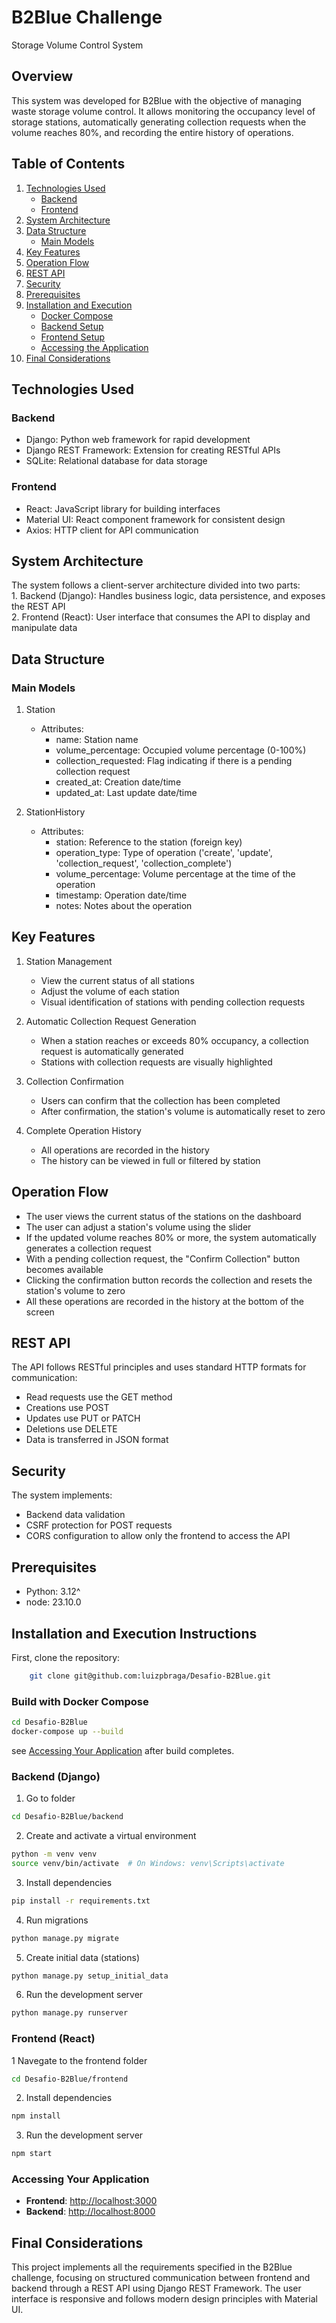 # B2Blue Challenge
Storage Volume Control System

## Overview
This system was developed for B2Blue with the objective of managing waste storage volume control. It allows monitoring the occupancy level of storage stations, automatically generating collection requests when the volume reaches 80%, and recording the entire history of operations.

## Table of Contents
1. [Technologies Used](#technologies-used)
   - [Backend](#backend)
   - [Frontend](#frontend)
2. [System Architecture](#system-architecture)
3. [Data Structure](#data-structure)
   - [Main Models](#main-models)
4. [Key Features](#key-features)
5. [Operation Flow](#operation-flow)
6. [REST API](#rest-api)
7. [Security](#security)
8. [Prerequisites](#prerequisites)
9. [Installation and Execution](#installation-and-execution-instructions)
   - [Docker Compose](#build-with-docker-compose)
   - [Backend Setup](#backend-django)
   - [Frontend Setup](#frontend-react)
   - [Accessing the Application](#accessing-your-application)
10. [Final Considerations](#final-considerations)

## Technologies Used
### Backend
- Django: Python web framework for rapid development  
- Django REST Framework: Extension for creating RESTful APIs  
- SQLite: Relational database for data storage  

### Frontend
- React: JavaScript library for building interfaces  
- Material UI: React component framework for consistent design  
- Axios: HTTP client for API communication  

## System Architecture
The system follows a client-server architecture divided into two parts:  
    1. Backend (Django): Handles business logic, data persistence, and exposes the REST API  
    2. Frontend (React): User interface that consumes the API to display and manipulate data  

## Data Structure
### Main Models

1. Station  
    - Attributes:  
        - name: Station name  
        - volume_percentage: Occupied volume percentage (0-100%)  
        - collection_requested: Flag indicating if there is a pending collection request  
        - created_at: Creation date/time  
        - updated_at: Last update date/time  

2. StationHistory  
    - Attributes:  
        - station: Reference to the station (foreign key)  
        - operation_type: Type of operation ('create', 'update', 'collection_request', 'collection_complete')  
        - volume_percentage: Volume percentage at the time of the operation  
        - timestamp: Operation date/time  
        - notes: Notes about the operation  

## Key Features

1. Station Management  
    - View the current status of all stations  
    - Adjust the volume of each station  
    - Visual identification of stations with pending collection requests  

2. Automatic Collection Request Generation  
    - When a station reaches or exceeds 80% occupancy, a collection request is automatically generated  
    - Stations with collection requests are visually highlighted  

3. Collection Confirmation  
    - Users can confirm that the collection has been completed  
    - After confirmation, the station's volume is automatically reset to zero  

4. Complete Operation History  
    - All operations are recorded in the history  
    - The history can be viewed in full or filtered by station  

## Operation Flow
- The user views the current status of the stations on the dashboard  
- The user can adjust a station's volume using the slider  
- If the updated volume reaches 80% or more, the system automatically generates a collection request  
- With a pending collection request, the "Confirm Collection" button becomes available  
- Clicking the confirmation button records the collection and resets the station's volume to zero  
- All these operations are recorded in the history at the bottom of the screen  

## REST API
The API follows RESTful principles and uses standard HTTP formats for communication:  
- Read requests use the GET method  
- Creations use POST  
- Updates use PUT or PATCH  
- Deletions use DELETE  
- Data is transferred in JSON format  

## Security
The system implements:  
- Backend data validation  
- CSRF protection for POST requests  
- CORS configuration to allow only the frontend to access the API  

## Prerequisites
- Python: 3.12^
- node: 23.10.0

## Installation and Execution Instructions
First, clone the repository: 
```sh
    git clone git@github.com:luizpbraga/Desafio-B2Blue.git
```
### Build with Docker Compose
```sh
cd Desafio-B2Blue
docker-compose up --build
```
see [Accessing Your Application](#accessing-your-application) after build completes.

### Backend (Django)
1. Go to folder
```bash
cd Desafio-B2Blue/backend
```

2. Create and activate a virtual environment
```bash
python -m venv venv
source venv/bin/activate  # On Windows: venv\Scripts\activate
```

3. Install dependencies
```bash
pip install -r requirements.txt
```

4. Run migrations
```bash
python manage.py migrate
```

5. Create initial data (stations)
```bash
python manage.py setup_initial_data
```

6. Run the development server
```bash
python manage.py runserver
```
### Frontend (React)
1 Navegate to the frontend folder
```sh
cd Desafio-B2Blue/frontend
```
2. Install dependencies
```sh
npm install
```
3. Run the development server
```sh
npm start
```
### Accessing Your Application
- **Frontend**: <http://localhost:3000>
- **Backend**: <http://localhost:8000>

## Final Considerations
This project implements all the requirements specified in the B2Blue challenge, focusing on structured communication between frontend and backend through a REST API using Django REST Framework. The user interface is responsive and follows modern design principles with Material UI.
